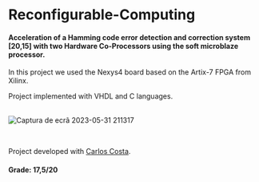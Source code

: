 # Reconfigurable-Computing

#### Acceleration of a Hamming code error detection and correction system [20,15] with two Hardware Co-Processors using the soft microblaze processor.

In this project we used the Nexys4 board based on the Artix-7 FPGA from Xilinx. 

Project implemented with VHDL and C languages. 
<br>
<br>

![Captura de ecrã 2023-05-31 211317](https://github.com/CF2001/Reconfigurable-Computing/assets/84447852/18b9fa6b-ae92-4fc1-8a94-1fba3a173463)


<br>

Project developed with [Carlos Costa](https://github.com/carlosrjpcosta).

#### Grade: 17,5/20
